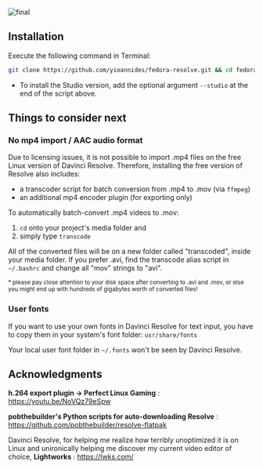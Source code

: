![final](https://github.com/user-attachments/assets/8cece233-4aa9-489b-a198-0b0df2bc13e7)

## Installation

Execute the following command in Terminal:
```sh
git clone https://github.com/yioannides/fedora-resolve.git && cd fedora-resolve && chmod +x ./install.sh && sudo ./install.sh
```
- To install the Studio version, add the optional argument `--studio` at the end of the script above.

## Things to consider next

### No mp4 import / AAC audio format

Due to licensing issues, it is not possible to import .mp4 files on the free Linux version of Davinci Resolve. 
Therefore, installing the free version of Resolve also includes:
- a transcoder script for batch conversion from .mp4 to .mov (via `ffmpeg`)
- an additional mp4 encoder plugin (for exporting only)

To automatically batch-convert .mp4 videos to .mov: 
1. `cd` onto your project's media folder and
2. simply type `transcode`

All of the converted files will be on a new folder called "transcoded", inside your media folder. If you prefer .avi, find the transcode alias script in `~/.bashrc` and change all "mov" strings to "avi".

<sup>* please pay close attention to your disk space after converting to .avi and .mov, or else you might end up with hundreds of gigabytes worth of converted files!

### User fonts

If you want to use your own fonts in Davinci Resolve for text input, you have to copy them in your system's font folder: `usr/share/fonts`

Your local user font folder in `~/.fonts` won't be seen by Davinci Resolve.


## Acknowledgments

<b>h.264 export plugin → Perfect Linux Gaming</b> : https://youtu.be/NoVQz79eSpw

<b>pobthebuilder's Python scripts for auto-downloading Resolve</b> : https://github.com/pobthebuilder/resolve-flatpak

Davinci Resolve, for helping me realize how terribly unoptimized it is on Linux and unironically helping me discover my current video editor of choice, <b>Lightworks</b> : https://lwks.com/
